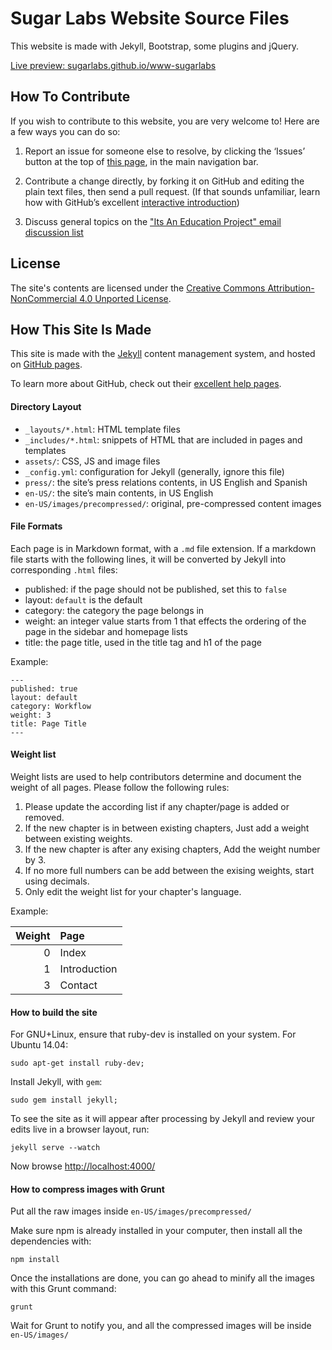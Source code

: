 # Sugar Labs Website Source Files

This website is made with Jekyll, Bootstrap, some plugins and jQuery.

[Live preview: sugarlabs.github.io/www-sugarlabs](//sugarlabs.github.io/www-sugarlabs)

## How To Contribute

If you wish to contribute to this website, you are very welcome to! Here are a few ways you can do so:

1. Report an issue for someone else to resolve, by clicking the ‘Issues’ button at the top of [this page](http://github.com/sugarlabs/www-sugarlabs), in the main navigation bar.

2. Contribute a change directly, by forking it on GitHub and editing the plain text files, then send a pull request. (If that sounds unfamiliar, learn how with GitHub’s excellent [interactive introduction](https://try.github.io))

3. Discuss general topics on the ["Its An Education Project" email discussion list](https://lists.sugarlabs.org/archive/iaep/) 

## License

The site's contents are licensed under the [Creative Commons Attribution-NonCommercial 4.0 Unported License](https://creativecommons.org/licenses/by-nc-sa/4.0/).

## How This Site Is Made

This site is made with the [Jekyll](http://jekyllrb.com/docs/home/) content management system, and hosted on [GitHub pages](http://pages.github.com).

To learn more about GitHub, check out their [excellent help pages](https://help.github.com).

#### Directory Layout

- `_layouts/*.html`: HTML template files
- `_includes/*.html`: snippets of HTML that are included in pages and templates
- `assets/`: CSS, JS and image files
- `_config.yml`: configuration for Jekyll (generally, ignore this file)
- `press/`: the site’s press relations contents, in US English and Spanish
- `en-US/`: the site’s main contents, in US English
- `en-US/images/precompressed/`: original, pre-compressed content images

#### File Formats

Each page is in Markdown format, with a `.md` file extension. 
If a markdown file starts with the following lines, it will be converted by Jekyll into corresponding `.html` files:

- published: if the page should not be published, set this to `false`
- layout: `default` is the default
- category: the category the page belongs in
- weight: an integer value starts from 1 that effects the ordering of the page in the sidebar and homepage lists
- title: the page title, used in the title tag and h1 of the page

Example:

    ---
    published: true
    layout: default
    category: Workflow
    weight: 3
    title: Page Title
    ---

#### Weight list

Weight lists are used to help contributors determine and document the weight of all pages. Please follow the following rules:

1. Please update the according list if any chapter/page is added or removed.
2. If the new chapter is in between existing chapters, Just add a weight between existing weights.
3. If the new chapter is after any exising chapters, Add the weight number by 3.
4. If no more full numbers can be add between the exising weights, start using decimals.
5. Only edit the weight list for your chapter's language.

Example:

| Weight | Page                                       |
|-------:|:-------------------------------------------|
| 0      | Index                                      |
| 1      | Introduction                               |
| 3      | Contact                                    |


#### How to build the site

For GNU+Linux, ensure that ruby-dev is installed on your system. 
For Ubuntu 14.04:

    sudo apt-get install ruby-dev;

Install Jekyll, with `gem`:

    sudo gem install jekyll;

To see the site as it will appear after processing by Jekyll and review your edits live in a browser layout, run:

    jekyll serve --watch

Now browse [http://localhost:4000/](http://localhost:4000/)

#### How to compress images with Grunt

Put all the raw images inside `en-US/images/precompressed/`

Make sure npm is already installed in your computer, then install all the dependencies with:

    npm install

Once the installations are done, you can go ahead to minify all the images with this Grunt command:

    grunt

Wait for Grunt to notify you, and all the compressed images will be inside `en-US/images/`
